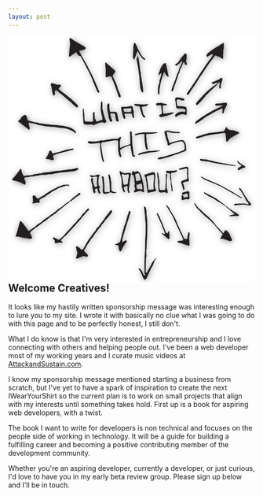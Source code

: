 ```yaml
---
layout: post
---
```

<img src="/images/what-the-what.png" style="height:500px; float:right;">

## Welcome Creatives!

It looks like my hastily written sponsorship message was interesting enough to lure you to my site. I wrote it with basically no clue what I was going to do with this page and to be perfectly honest, I still don't.

What I do know is that I'm very interested in entrepreneurship and I love connecting with others and helping people out. I've been a web developer most of my working years and I curate music videos at [AttackandSustain.com](http://www.attackandsustain.com).

I know my sponsorship message mentioned starting a business from scratch, but I've yet to have a spark of inspiration to create the next IWearYourShirt so the current plan is to work on small projects that align with my interests until something takes hold. First up is a book for aspiring web developers, with a twist.

The book I want to write for developers is non technical and focuses on the people side of working in technology. It will be a guide for building a fulfilling career and becoming a positive contributing member of the development community.

Whether you're an aspiring developer, currently a developer, or just curious, I'd love to have you in my early beta review group. Please sign up below and I'll be in touch.
